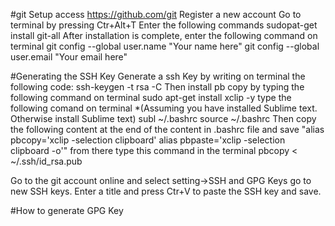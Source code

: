 #git Setup
access https://github.com/git 
Register a new account
Go to terminal by pressing Ctr+Alt+T
Enter the following commands
sudopat-get install git-all
After installation is complete, enter the following command on terminal
git config --global user.name "Your name here"
git config --global user.email "Your email here"

#Generating the SSH Key
Generate a ssh Key by writing on terminal the following code:
ssh-keygen -t rsa -C
Then install pb copy by typing the following command on terminal 
sudo apt-get install xclip -y
type the following comand on terminal *(Assuming you have installed Sublime text. Otherwise install Sublime text)
subl ~/.bashrc
source ~/.bashrc
Then copy the following content at the end of the content in .bashrc file and save
"alias pbcopy='xclip -selection clipboard'
alias pbpaste='xclip -selection clipboard -o'"
from there type this command in the terminal
pbcopy < ~/.ssh/id_rsa.pub

Go to the git account online and select setting->SSH and GPG Keys
go to new SSH keys.
Enter a title and press Ctr+V to paste the SSH key  and save.

#How to generate GPG Key
